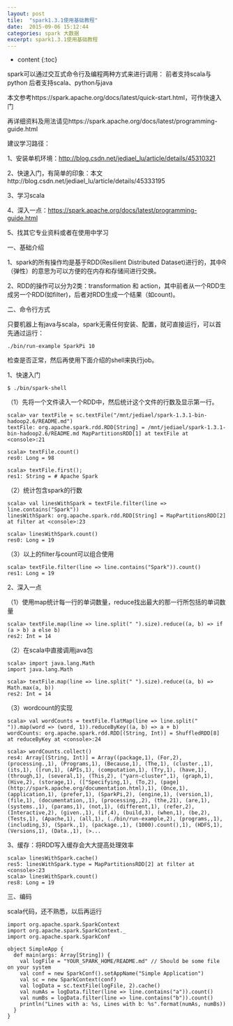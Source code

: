 ```yaml
---
layout: post
tile:  "spark1.3.1使用基础教程"
date:  2015-09-06 15:12:44
categories: spark 大数据 
excerpt: spark1.3.1使用基础教程
---
```


* content
{:toc}




 spark可以通过交互式命令行及编程两种方式来进行调用：
前者支持scala与python
后者支持scala、python与java

本文参考https://spark.apache.org/docs/latest/quick-start.html，可作快速入门

再详细资料及用法请见https://spark.apache.org/docs/latest/programming-guide.html

 

建议学习路径：

1、安装单机环境：http://blog.csdn.net/jediael_lu/article/details/45310321

2、快速入门，有简单的印象：本文http://blog.csdn.net/jediael_lu/article/details/45333195

3、学习scala

4、深入一点：https://spark.apache.org/docs/latest/programming-guide.html

5、找其它专业资料或者在使用中学习


一、基础介绍

1、spark的所有操作均是基于RDD(Resilient Distributed Dataset)进行的，其中R（弹性）的意思为可以方便的在内存和存储间进行交换。

2、RDD的操作可以分为2类：transformation 和 action，其中前者从一个RDD生成另一个RDD(如filter)，后者对RDD生成一个结果（如count)。

二、命令行方式

只要机器上有java与scala，spark无需任何安装、配置，就可直接运行，可以首先通过运行：

	./bin/run-example SparkPi 10

检查是否正常，然后再使用下面介绍的shell来执行job。

 

1、快速入门

	$ ./bin/spark-shell

（1）先将一个文件读入一个RDD中，然后统计这个文件的行数及显示第一行。
	
	scala> var textFile = sc.textFile("/mnt/jediael/spark-1.3.1-bin-hadoop2.6/README.md")
	textFile: org.apache.spark.rdd.RDD[String] = /mnt/jediael/spark-1.3.1-bin-hadoop2.6/README.md MapPartitionsRDD[1] at textFile at <console>:21
	
	scala> textFile.count()
	res0: Long = 98
	
	scala> textFile.first();
	res1: String = # Apache Spark

（2）统计包含spark的行数
	
	scala> val linesWithSpark = textFile.filter(line => line.contains("Spark"))
	linesWithSpark: org.apache.spark.rdd.RDD[String] = MapPartitionsRDD[2] at filter at <console>:23
	
	scala> linesWithSpark.count()
	res0: Long = 19

（3）以上的filter与count可以组合使用
	
	scala> textFile.filter(line => line.contains("Spark")).count()
	res1: Long = 19

2、深入一点

（1）使用map统计每一行的单词数量，reduce找出最大的那一行所包括的单词数量

	scala> textFile.map(line => line.split(" ").size).reduce((a, b) => if (a > b) a else b)
	res2: Int = 14

（2）在scala中直接调用java包

	scala> import java.lang.Math
	import java.lang.Math

	scala> textFile.map(line => line.split(" ").size).reduce((a, b) => Math.max(a, b))
	res2: Int = 14

（3）wordcount的实现
	
	scala> val wordCounts = textFile.flatMap(line => line.split(" ")).map(word => (word, 1)).reduceByKey((a, b) => a + b)
	wordCounts: org.apache.spark.rdd.RDD[(String, Int)] = ShuffledRDD[8] at reduceByKey at <console>:24
	
	scala> wordCounts.collect()
	res4: Array[(String, Int)] = Array((package,1), (For,2), (processing.,1), (Programs,1), (Because,1), (The,1), (cluster.,1), (its,1), ([run,1), (APIs,1), (computation,1), (Try,1), (have,1), (through,1), (several,1), (This,2), ("yarn-cluster",1), (graph,1), (Hive,2), (storage,1), (["Specifying,1), (To,2), (page](http://spark.apache.org/documentation.html),1), (Once,1), (application,1), (prefer,1), (SparkPi,2), (engine,1), (version,1), (file,1), (documentation,,1), (processing,,2), (the,21), (are,1), (systems.,1), (params,1), (not,1), (different,1), (refer,2), (Interactive,2), (given.,1), (if,4), (build,3), (when,1), (be,2), (Tests,1), (Apache,1), (all,1), (./bin/run-example,2), (programs,,1), (including,3), (Spark.,1), (package.,1), (1000).count(),1), (HDFS,1), (Versions,1), (Data.,1), (>...

3、缓存：将RDD写入缓存会大大提高处理效率
	
	scala> linesWithSpark.cache()
	res5: linesWithSpark.type = MapPartitionsRDD[2] at filter at <console>:23
	scala> linesWithSpark.count()
	res8: Long = 19

三、编码

scala代码，还不熟悉，以后再运行
	
	import org.apache.spark.SparkContext
	import org.apache.spark.SparkContext._
	import org.apache.spark.SparkConf
	
	object SimpleApp {
	  def main(args: Array[String]) {
	    val logFile = "YOUR_SPARK_HOME/README.md" // Should be some file on your system
	    val conf = new SparkConf().setAppName("Simple Application")
	    val sc = new SparkContext(conf)
	    val logData = sc.textFile(logFile, 2).cache()
	    val numAs = logData.filter(line => line.contains("a")).count()
	    val numBs = logData.filter(line => line.contains("b")).count()
	    println("Lines with a: %s, Lines with b: %s".format(numAs, numBs))
	  }
	}
